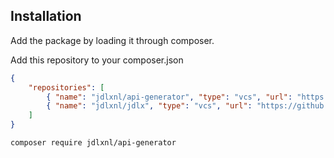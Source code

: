 ## Installation
Add the package by loading it through composer.

Add this repository to your composer.json
```json
{
    "repositories": [
        { "name": "jdlxnl/api-generator", "type": "vcs", "url": "https://github.com/jdlxnl/api-generator" },
        { "name": "jdlxnl/jdlx", "type": "vcs", "url": "https://github.com/jdlxnl/jdlx" }
    ]
}
```

```shell
composer require jdlxnl/api-generator
```

